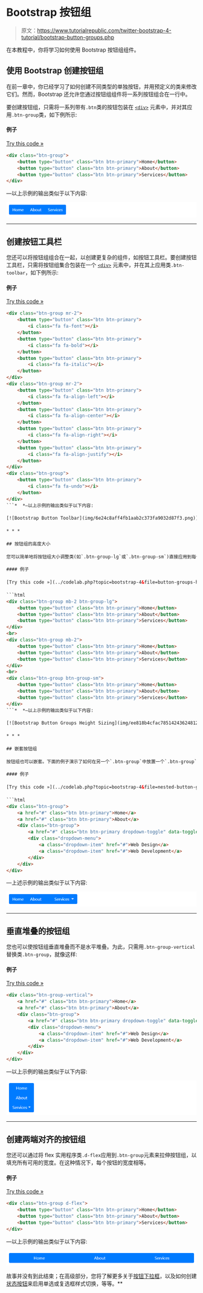 # Bootstrap 按钮组

> 原文：<https://www.tutorialrepublic.com/twitter-bootstrap-4-tutorial/bootstrap-button-groups.php>

在本教程中，你将学习如何使用 Bootstrap 按钮组组件。

## 使用 Bootstrap 创建按钮组

在前一章中，你已经学习了如何创建不同类型的单独按钮，并用预定义的类来修改它们。然而，Bootstrap 还允许您通过按钮组组件将一系列按钮组合在一行中。

要创建按钮组，只需将一系列带有`.btn`类的按钮包装在 [`<div>`](../html-reference/html-div-tag.php) 元素中，并对其应用`.btn-group`类，如下例所示:

#### 例子

[Try this code »](../codelab.php?topic=bootstrap-4&file=button-groups "Try this code using online Editor")

```html
<div class="btn-group">
    <button type="button" class="btn btn-primary">Home</button>
    <button type="button" class="btn btn-primary">About</button>
    <button type="button" class="btn btn-primary">Services</button>
</div>
```

—以上示例的输出类似于以下内容:

[![Bootstrap Button Groups](img/c5c84b7654e6048e5e2d4a94414cf74a.png)](../codelab.php?topic=bootstrap-4&file=button-groups) 

* * *

## 创建按钮工具栏

您还可以将按钮组组合在一起，以创建更复杂的组件，如按钮工具栏。要创建按钮工具栏，只需将按钮组集合包装在一个 [`<div>`](../html-reference/html-div-tag.php) 元素中，并在其上应用类`.btn-toolbar`，如下例所示:

#### 例子

[Try this code »](../codelab.php?topic=bootstrap-4&file=button-toolbar "Try this code using online Editor") 

```html
<div class="btn-group mr-2">
    <button type="button" class="btn btn-primary">
        <i class="fa fa-font"></i>
    </button>
    <button type="button" class="btn btn-primary">
        <i class="fa fa-bold"></i>
    </button>
    <button type="button" class="btn btn-primary">
        <i class="fa fa-italic"></i>
    </button>
</div>
<div class="btn-group mr-2">
    <button type="button" class="btn btn-primary">
        <i class="fa fa-align-left"></i>
    </button>
    <button type="button" class="btn btn-primary">
        <i class="fa fa-align-center"></i>
    </button>
    <button type="button" class="btn btn-primary">
        <i class="fa fa-align-right"></i>
    </button>
    <button type="button" class="btn btn-primary">
        <i class="fa fa-align-justify"></i>
    </button>
</div>
<div class="btn-group">
    <button type="button" class="btn btn-primary">
        <i class="fa fa-undo"></i>
    </button>
</div>
```*  *—以上示例的输出类似于以下内容:

[![Bootstrap Button Toolbar](img/6e24c8aff4fb1aab2c373fa9032d87f3.png)](../codelab.php?topic=bootstrap-4&file=button-toolbar) 

* * *

## 按钮组的高度大小

您可以简单地将按钮组大小调整类(如`.btn-group-lg`或`.btn-group-sm`)直接应用到每个`.btn-group`元素来创建更大或更小的按钮组，而不是将按钮大小调整类应用到组中的每个按钮，如下例所示:

#### 例子

[Try this code »](../codelab.php?topic=bootstrap-4&file=button-groups-height-sizing "Try this code using online Editor") 

```html
<div class="btn-group mb-2 btn-group-lg">
    <button type="button" class="btn btn-primary">Home</button>
    <button type="button" class="btn btn-primary">About</button>
    <button type="button" class="btn btn-primary">Services</button>
</div>
<br>
<div class="btn-group mb-2">
    <button type="button" class="btn btn-primary">Home</button>
    <button type="button" class="btn btn-primary">About</button>
    <button type="button" class="btn btn-primary">Services</button>
</div>
<br>
<div class="btn-group btn-group-sm">
    <button type="button" class="btn btn-primary">Home</button>
    <button type="button" class="btn btn-primary">About</button>
    <button type="button" class="btn btn-primary">Services</button>
</div>
```*  *—以上示例的输出类似于以下内容:

[![Bootstrap Button Groups Height Sizing](img/ee818b4cfac78514243624812e90f995.png)](../codelab.php?topic=bootstrap-4&file=button-groups-height-sizing) 

* * *

## 嵌套按钮组

按钮组也可以嵌套。下面的例子演示了如何在另一个`.btn-group`中放置一个`.btn-group`来创建按钮组中的下拉菜单。

#### 例子

[Try this code »](../codelab.php?topic=bootstrap-4&file=nested-button-groups "Try this code using online Editor")

```html
<div class="btn-group">
    <a href="#" class="btn btn-primary">Home</a>
    <a href="#" class="btn btn-primary">About</a>
    <div class="btn-group">
        <a href="#" class="btn btn-primary dropdown-toggle" data-toggle="dropdown">Services</a>
        <div class="dropdown-menu">
            <a class="dropdown-item" href="#">Web Design</a>
            <a class="dropdown-item" href="#">Web Development</a>
        </div>
    </div>
</div>
```

—上述示例的输出类似于以下内容:

[![Bootstrap Button Groups with Nested Dropdown](img/c90b5f854dc3e7648c4b954eabffb799.png)](../codelab.php?topic=bootstrap-4&file=nested-button-groups) 

* * *

## 垂直堆叠的按钮组

您也可以使按钮组垂直堆叠而不是水平堆叠。为此，只需用`.btn-group-vertical`替换类`.btn-group`，就像这样:

#### 例子

[Try this code »](../codelab.php?topic=bootstrap-4&file=vertical-button-groups "Try this code using online Editor")

```html
<div class="btn-group-vertical">
    <a href="#" class="btn btn-primary">Home</a>
    <a href="#" class="btn btn-primary">About</a>
    <div class="btn-group">
        <a href="#" class="btn btn-primary dropdown-toggle" data-toggle="dropdown">Services</a>
        <div class="dropdown-menu">
            <a class="dropdown-item" href="#">Web Design</a>
            <a class="dropdown-item" href="#">Web Development</a>
        </div>
    </div>
</div>
```

—以上示例的输出类似于以下内容:

[![Bootstrap Vertical Button Groups](img/b1c1af547d79fbb8b3e8652976312cba.png)](../codelab.php?topic=bootstrap-4&file=vertical-button-groups) 

* * *

## 创建两端对齐的按钮组

您还可以通过将 flex 实用程序类`.d-flex`应用到`.btn-group`元素来拉伸按钮组，以填充所有可用的宽度。在这种情况下，每个按钮的宽度相等。

#### 例子

[Try this code »](../codelab.php?topic=bootstrap-4&file=justified-button-groups "Try this code using online Editor")

```html
<div class="btn-group d-flex">
    <button type="button" class="btn btn-primary">Home</button>
    <button type="button" class="btn btn-primary">About</button>
    <button type="button" class="btn btn-primary">Services</button>
</div>
```

—以上示例的输出类似于以下内容:

[![Bootstrap Justified Button Groups](img/d06593be337cf6c4d803652cd1eec406.png)](../codelab.php?topic=bootstrap-4&file=justified-button-groups) 

故事并没有到此结束；在高级部分，您将了解更多关于[按钮下拉框](bootstrap-dropdowns.php#button-dropdowns)，以及如何创建[状态按钮](bootstrap-stateful-buttons.php)来启用单选或复选框样式切换，等等。**